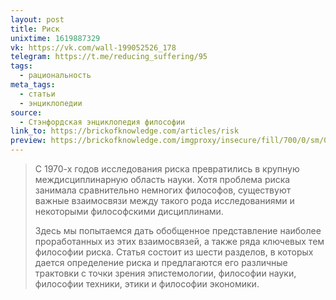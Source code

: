 ```yaml
---
layout: post
title: Риск
unixtime: 1619887329
vk: https://vk.com/wall-199052526_178
telegram: https://t.me/reducing_suffering/95
tags:
  - рациональность
meta_tags:
  - статьи
  - энциклопедии
source:
  - Стэнфордская энциклопедия философии
link_to: https://brickofknowledge.com/articles/risk
preview: https://brickofknowledge.com/imgproxy/insecure/fill/700/0/sm/0/plain/local:///steven-welch-WUeynNihHuQ-unsplash%20(2).jpg
---
```

>С 1970-х годов исследования риска превратились в крупную междисциплинарную область науки. Хотя проблема риска занимала сравнительно немногих философов, существуют важные взаимосвязи между такого рода исследованиями и некоторыми философскими дисциплинами.
>
>Здесь мы попытаемся дать обобщенное представление наиболее проработанных из этих взаимосвязей, а также ряда ключевых тем философии риска. Статья состоит из шести разделов, в которых дается определение риска и предлагаются его различные трактовки с точки зрения эпистемологии, философии науки, философии техники, этики и философии экономики.